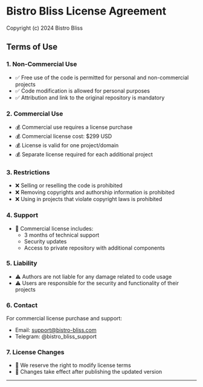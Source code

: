 # Bistro Bliss License Agreement

Copyright (c) 2024 Bistro Bliss

## Terms of Use

### 1. Non-Commercial Use
- ✅ Free use of the code is permitted for personal and non-commercial projects
- ✅ Code modification is allowed for personal purposes
- ✅ Attribution and link to the original repository is mandatory

### 2. Commercial Use
- 💰 Commercial use requires a license purchase
- 💰 Commercial license cost: $299 USD
- 💰 License is valid for one project/domain
- 💰 Separate license required for each additional project

### 3. Restrictions
- ❌ Selling or reselling the code is prohibited
- ❌ Removing copyrights and authorship information is prohibited
- ❌ Using in projects that violate copyright laws is prohibited

### 4. Support
- 📧 Commercial license includes:
  - 3 months of technical support
  - Security updates
  - Access to private repository with additional components

### 5. Liability
- ⚠️ Authors are not liable for any damage related to code usage
- ⚠️ Users are responsible for the security and functionality of their projects

### 6. Contact
For commercial license purchase and support:
- Email: support@bistro-bliss.com
- Telegram: @bistro_bliss_support

### 7. License Changes
- 🔄 We reserve the right to modify license terms
- 🔄 Changes take effect after publishing the updated version

---

